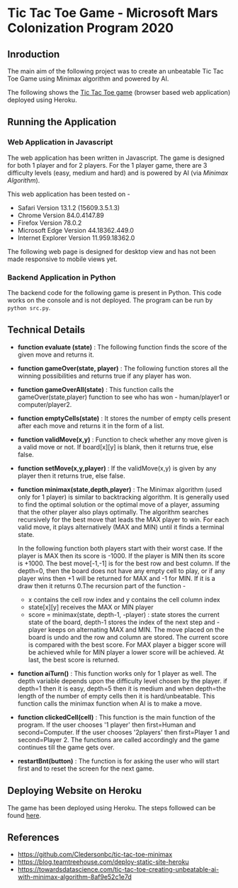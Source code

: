 # Tic Tac Toe Game - Microsoft Mars Colonization Program 2020

## Inroduction
The main aim of the following project was to create an unbeatable Tic Tac Toe Game using Minimax algorithm and powered by AI.  

The following shows the [Tic Tac Toe game](https://tictactoe-juhi.herokuapp.com/index.html) (browser based web application) deployed using Heroku.


## Running the Application
### Web Application in Javascript
The web application has been written in Javascript. The game is designed for both 1 player and for 2 players. For the 1 player game, there are 3 difficulty levels (easy, medium and hard) and is powered by AI (via *Minimax Algorithm*).

This web application has been tested on - 
* Safari Version 13.1.2 (15609.3.5.1.3)
* Chrome Version 84.0.4147.89
* Firefox Version 78.0.2
* Microsoft Edge Version 44.18362.449.0
* Internet Explorer Version 11.959.18362.0

The following web page is designed for desktop view and has not been made responsive to mobile views yet.


### Backend Application in Python
The backend code for the following game is present in Python. This code works on the console and is not deployed. The program can be run by
```python src.py```.


## Technical Details
* **function evaluate (state)** : The following function finds the score of the given move and returns it. 

* **function gameOver(state, player)** : The following function stores all the winning possibilities and returns true if any player has won.

* **function gameOverAll(state)** : This function calls the gameOver(state,player) function to see who has won - human/player1 or computer/player2.

* **function emptyCells(state)** : It stores the number of empty cells present after each move and returns it in the form of a list.

* **function validMove(x,y)** : Function to check whether any move given is a valid move or not. If board[x][y] is blank, then it returns true, else false.

* **function setMove(x,y,player)** : If the validMove(x,y) is given by any player then it returns true, else false.

* **function minimax(state,depth,player)** : The Minimax algorithm (used only for 1 player) is similar to backtracking algorithm. It is generally used to find the    optimal solution or the optimal move of a player, assuming that the other player also plays optimally. The algorithm searches recursively  for the best move      that leads the MAX player to win. For each valid move, it plays alternatively (MAX and MIN) until it finds a terminal state.
   
   In the following function both players start with their worst case. If the player is MAX then its score is -1000. If the player is MIN then its score is +1000.    The best move[-1,-1] is for the best row and best column. If the depth=0, then the board does not have any empty cell to play, or if any player wins then +1      will be returned for MAX and -1 for MIN. If it is a draw then it returns 0.The recursion part of the function - 
    * x contains the cell row index and y contains the cell column index
    * state[x][y] receives the MAX or MIN player
    * score = minimax(state, depth-1, -player) : state stores the current state of the board, depth-1 stores the index of the next step and -player keeps on             alternating MAX and MIN.
   The move placed on the board is undo and the row and column are stored. The current score is compared with the best score. For MAX player a bigger score will      be achieved while for MIN player a lower score will be achieved. At last, the best score is returned.

* **function aiTurn()** : This function works only for 1 player as well. The depth variable depends upon the difficulty level chosen by the player. if depth=1 then it is easy, depth=5 then it is medium and when depth=the length of the number of empty cells then it is hard/unbeatable. This function calls the minimax function when AI is to make a move.

* **function clickedCell(cell)** : This function is the main function of the program. If the user chooses '1 player' then first=Human and second=Computer. If the user chooses '2players' then first=Player 1 and second=Player 2. The functions are called accordingly and the game continues till the game gets over.

* **restartBnt(button)** : The function is for asking the user who will start first and to reset the screen for the next game.


## Deploying Website on Heroku
The game has been deployed using Heroku. The steps followed can be found [here](https://blog.teamtreehouse.com/deploy-static-site-heroku).

## References
* https://github.com/Cledersonbc/tic-tac-toe-minimax
* https://blog.teamtreehouse.com/deploy-static-site-heroku
* https://towardsdatascience.com/tic-tac-toe-creating-unbeatable-ai-with-minimax-algorithm-8af9e52c1e7d
